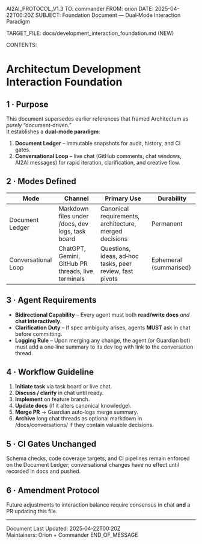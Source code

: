 AI2AI_PROTOCOL_V1.3
TO: commander
FROM: orion
DATE: 2025-04-22T00:20Z
SUBJECT: Foundation Document — Dual‑Mode Interaction Paradigm

TARGET_FILE: docs/development_interaction_foundation.md   (NEW)

CONTENTS:
# Architectum Development Interaction Foundation

## 1 · Purpose
This document supersedes earlier references that framed Architectum as *purely* “document‑driven.”  
It establishes a **dual‑mode paradigm**:  
1. **Document Ledger** – immutable snapshots for audit, history, and CI gates.  
2. **Conversational Loop** – live chat (GitHub comments, chat windows, AI2AI messages) for rapid iteration, clarification, and creative flow.

## 2 · Modes Defined
| Mode | Channel | Primary Use | Durability |
|------|---------|-------------|------------|
| Document Ledger | Markdown files under /docs, dev logs, task board | Canonical requirements, architecture, merged decisions | Permanent |
| Conversational Loop | ChatGPT, Gemini, GitHub PR threads, live terminals | Questions, ideas, ad‑hoc tasks, peer review, fast pivots | Ephemeral (summarised) |

## 3 · Agent Requirements
* **Bidirectional Capability** – Every agent must both **read/write docs** *and* **chat interactively**.  
* **Clarification Duty** – If spec ambiguity arises, agents **MUST** ask in chat before committing.  
* **Logging Rule** – Upon merging any change, the agent (or Guardian bot) must add a one‑line summary to its dev log with link to the conversation thread.

## 4 · Workflow Guideline
1. **Initiate task** via task board or live chat.  
2. **Discuss / clarify** in chat until ready.  
3. **Implement** on feature branch.  
4. **Update docs** (if it alters canonical knowledge).  
5. **Merge PR** → Guardian auto‑logs merge summary.  
6. **Archive** long chat threads as optional markdown in /docs/conversations/ if they contain valuable decisions.

## 5 · CI Gates Unchanged
Schema checks, code coverage targets, and CI pipelines remain enforced on the Document Ledger; conversational changes have no effect until recorded in docs and pushed.

## 6 · Amendment Protocol
Future adjustments to interaction balance require consensus in chat **and** a PR updating this file.

---

Document Last Updated: 2025‑04‑22T00:20Z  
Maintainers: Orion + Commander
END_OF_MESSAGE
